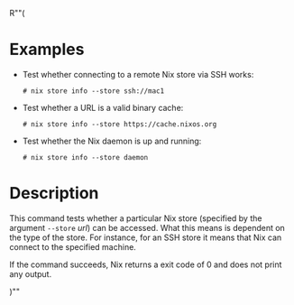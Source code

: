 R""(

# Examples

- Test whether connecting to a remote Nix store via SSH works:

  ```console
  # nix store info --store ssh://mac1
  ```

- Test whether a URL is a valid binary cache:

  ```console
  # nix store info --store https://cache.nixos.org
  ```

- Test whether the Nix daemon is up and running:

  ```console
  # nix store info --store daemon
  ```

# Description

This command tests whether a particular Nix store (specified by the
argument `--store` _url_) can be accessed. What this means is
dependent on the type of the store. For instance, for an SSH store it
means that Nix can connect to the specified machine.

If the command succeeds, Nix returns a exit code of 0 and does not
print any output.

)""
